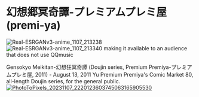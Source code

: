 # 幻想郷冥奇譚-プレミアムプレミ屋 (premi-ya)
![Real-ESRGANv3-anime_1107_213238](https://github.com/GdGohan/---premi-ya-/assets/70231641/80717026-74b5-4659-bbcd-320b8a2c83e8)
![Real-ESRGANv3-anime_1107_213340](https://github.com/GdGohan/---premi-ya-/assets/70231641/5f4a518c-4085-4660-8518-e862380af481)
making it available to an audience that does not use QQmusic

Gensokyo Meikitan-幻想狂冥奇譚 (Doujin series, Premium Premiya-プレミアムプレミ屋, 2011) - August 13, 2011 Yu Premium Premiya's Comic Market 80, all-length Doujin series, for the general public.
[![PhotoToPixels_20231107_2220123603745063165905530](https://github.com/GdGohan/Gensokyo-Meikitan---Premium-Premi-ya/assets/70231641/34bc517c-fe1f-4ce1-9a37-0a0fd7fd5442)](https://drive.google.com/file/d/1B5gmbglEULla80GbqVsq-uWUR6QiRVxB/view?usp=drivesdk)
